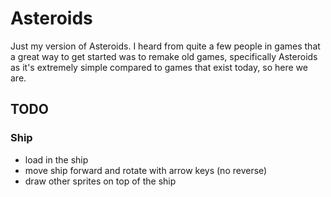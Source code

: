 # Asteroids

Just my version of Asteroids. I heard from quite a few people in games that
a great way to get started was to remake old games, specifically Asteroids as
it's extremely simple compared to games that exist today, so here we are.

## TODO

### Ship

- load in the ship
- move ship forward and rotate with arrow keys (no reverse)
- draw other sprites on top of the ship

